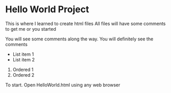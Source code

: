 # Hello World Project
This is where I learned to create html files
All files will have some comments to get me or you started

You will see some comments along the way.
You will definitely see the comments

- List item 1
- List item 2

1. Ordered 1
2. Ordered 2

To start. Open HelloWorld.html using any web browser
